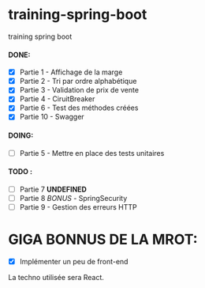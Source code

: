 # training-spring-boot

training spring boot

#### DONE:

- [x] Partie 1 - Affichage de la marge
- [x] Partie 2 - Tri par ordre alphabétique
- [x] Partie 3 - Validation de prix de vente
- [x] Partie 4 - CiruitBreaker
- [x] Partie 6 - Test des méthodes créées
- [x] Partie 10 - Swagger

#### DOING:

- [ ] Partie 5 - Mettre en place des tests unitaires

#### TODO :

- [ ] Partie 7 **UNDEFINED**
- [ ] Partie 8 _BONUS_ - SpringSecurity
- [ ] Partie 9 - Gestion des erreurs HTTP

# GIGA BONNUS DE LA MROT:

- [x] Implémenter un peu de front-end

La techno utilisée sera React.

